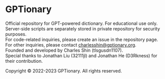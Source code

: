 # GPTionary
Official repository for GPT-powered dictionary. For educational use only.   
Server-side scripts are separately stored in private repository for security purposes.  
For code-related inquiries, please create an issue in the repository page.  
For other inquiries, please contact charlesshin@gptionary.org.  
Founded and developed by Charles Shin (tlsgusdn1107).  
Special thanks to Jonathan Liu (32111jl) and Jonathan He (D3Rkness) for their contribution.
  
Copyright © 2022-2023 GPTionary. All rights reserved.
